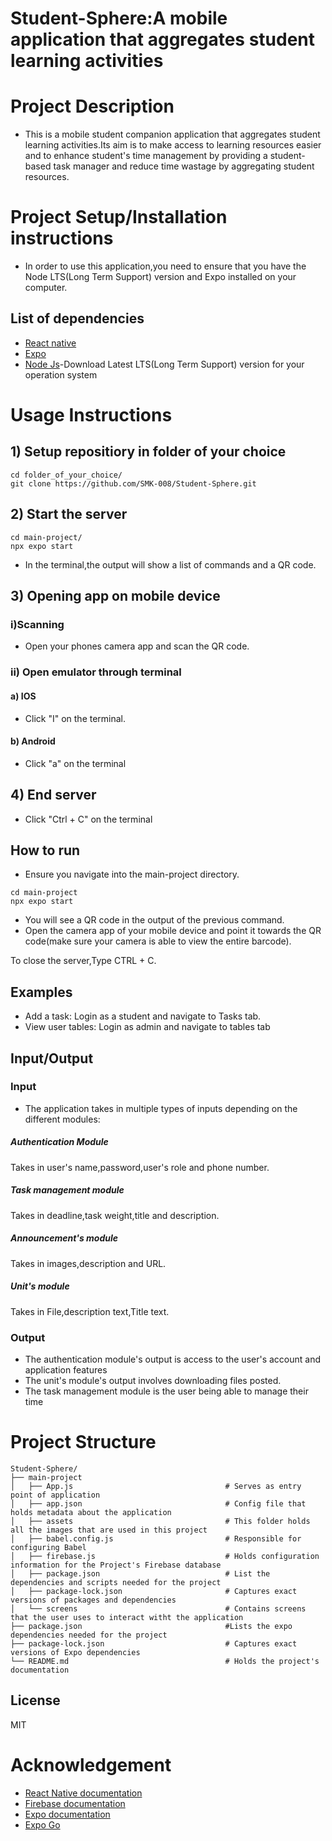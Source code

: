 #  Student-Sphere:A mobile application that aggregates student learning activities
# Project Description
- This is a mobile student companion application that aggregates student learning activities.Its aim is to make access to learning resources easier and to enhance student's time management by providing a student-based task manager and reduce time wastage by aggregating student resources.

# Project Setup/Installation instructions
- In order to use this application,you need to ensure that you have the Node LTS(Long Term Support) version and Expo installed on your computer.
 
## List of dependencies
- [React native](https://reactnative.dev/)
- [Expo](https://docs.expo.dev/get-started/introduction/)
- [Node Js](https://nodejs.org/en/download/package-manager)-Download Latest LTS(Long Term Support) version for your operation system

 # Usage Instructions
## 1)  Setup repositiory in folder of your choice
```
cd folder_of_your_choice/
git clone https://github.com/SMK-008/Student-Sphere.git
```
## 2) Start the server
```
cd main-project/
npx expo start
```
- In the terminal,the output will show a list of commands and a QR code.
## 3) Opening app on mobile device
### i)Scanning
- Open your phones camera app and scan the QR code.
### ii) Open emulator through terminal
#### a) IOS
- Click "I" on the terminal.
#### b) Android
- Click "a" on the terminal
## 4) End server
- Click "Ctrl + C" on the terminal


 ## How to run
 - Ensure you navigate into the main-project directory.
 ```
 cd main-project
npx expo start
 ```
 - You will see a QR code in the output of the previous command.
 - Open the camera app of your mobile device and point it towards the QR code(make sure your camera is able to view the entire barcode).
 
 To close the server,Type CTRL + C.

## Examples
- Add a task: Login as a student and navigate to Tasks tab.
- View user tables: Login as admin and navigate to tables tab
## Input/Output
### Input
- The application takes in multiple types of inputs depending on the different modules:
##### Authentication Module
Takes in user's name,password,user's role and phone number.
##### Task management module
Takes in deadline,task weight,title and description.
##### Announcement's module
Takes in images,description and URL.
##### Unit's module
Takes in File,description text,Title text.

### Output
- The authentication module's output is access to the user's account and application features
- The unit's module's output involves downloading files posted.
- The task management module is the user being able to manage their time 
# Project Structure

```
Student-Sphere/
├── main-project
│   ├── App.js                                  # Serves as entry point of application
│   ├── app.json                                # Config file that holds metadata about the application
│   ├── assets                                  # This folder holds all the images that are used in this project
│   ├── babel.config.js                         # Responsible for configuring Babel    
│   ├── firebase.js                             # Holds configuration information for the Project's Firebase database
│   ├── package.json                            # List the dependencies and scripts needed for the project
│   ├── package-lock.json                       # Captures exact versions of packages and dependencies
│   └── screens                                 # Contains screens that the user uses to interact witht the application
├── package.json                                #Lists the expo dependencies needed for the project
├── package-lock.json                           # Captures exact versions of Expo dependencies
└── README.md                                   # Holds the project's documentation 
```
## License
MIT


# Acknowledgement
- [React Native documentation](https://reactnative.dev/docs/getting-started)
- [Firebase documentation](https://firebase.google.com/docs)
- [Expo documentation](https://docs.expo.dev/)
- [Expo Go](https://expo.dev/go)
